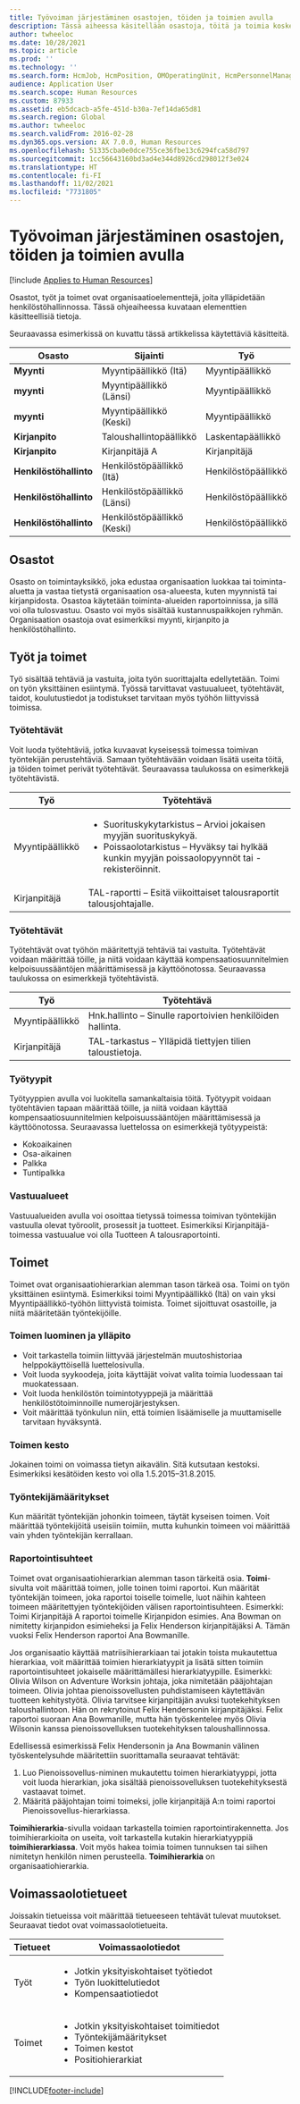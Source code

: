 ```yaml
---
title: Työvoiman järjestäminen osastojen, töiden ja toimien avulla
description: Tässä aiheessa käsitellään osastoja, töitä ja toimia koskevia käsitteellisiä tietoja. Ne ovat organisaatioelementtejä, joita ylläpidetään henkilöstöhallinnossa.
author: twheeloc
ms.date: 10/28/2021
ms.topic: article
ms.prod: ''
ms.technology: ''
ms.search.form: HcmJob, HcmPosition, OMOperatingUnit, HcmPersonnelManagementWorkspace
audience: Application User
ms.search.scope: Human Resources
ms.custom: 87933
ms.assetid: eb5dcacb-a5fe-451d-b30a-7ef14da65d81
ms.search.region: Global
ms.author: twheeloc
ms.search.validFrom: 2016-02-28
ms.dyn365.ops.version: AX 7.0.0, Human Resources
ms.openlocfilehash: 51335cba0e0dce755ce36fbe13c6294fca58d797
ms.sourcegitcommit: 1cc56643160bd3ad4e344d8926cd298012f3e024
ms.translationtype: HT
ms.contentlocale: fi-FI
ms.lasthandoff: 11/02/2021
ms.locfileid: "7731805"
---
```

# <a name="organize-your-workforce-by-using-departments-jobs-and-positions"></a>Työvoiman järjestäminen osastojen, töiden ja toimien avulla

[!include [Applies to Human Resources](../includes/applies-to-hr.md)]

Osastot, työt ja toimet ovat organisaatioelementtejä, joita ylläpidetään henkilöstöhallinnossa. Tässä ohjeaiheessa kuvataan elementtien käsitteellisiä tietoja. 

Seuraavassa esimerkissä on kuvattu tässä artikkelissa käytettäviä käsitteitä.

|**Osasto**|**Sijainti**|**Työ**|
|---|---|---|
|**Myynti**|Myyntipäällikkö (Itä)|Myyntipäällikkö|
|**myynti**|Myyntipäällikkö (Länsi)|Myyntipäällikkö|
|**myynti**|Myyntipäällikkö (Keski)|Myyntipäällikkö|
|**Kirjanpito**|Taloushallintopäällikkö|Laskentapäällikkö|
|**Kirjanpito**|Kirjanpitäjä A|Kirjanpitäjä|
|**Henkilöstöhallinto**|Henkilöstöpäällikkö (Itä)|Henkilöstöpäällikkö|
|**Henkilöstöhallinto**|Henkilöstöpäällikkö (Länsi)|Henkilöstöpäällikkö|
|**Henkilöstöhallinto**|Henkilöstöpäällikkö (Keski)|Henkilöstöpäällikkö|


##  <a name="departments"></a>Osastot

Osasto on toimintayksikkö, joka edustaa organisaation luokkaa tai toiminta-aluetta ja vastaa tietystä organisaation osa-alueesta, kuten myynnistä tai kirjanpidosta. Osastoa käytetään toiminta-alueiden raportoinnissa, ja sillä voi olla tulosvastuu. Osasto voi myös sisältää kustannuspaikkojen ryhmän. Organisaation osastoja ovat esimerkiksi myynti, kirjanpito ja henkilöstöhallinto.

## <a name="jobs-and-positions"></a>Työt ja toimet
Työ sisältää tehtäviä ja vastuita, joita työn suorittajalta edellytetään. Toimi on työn yksittäinen esiintymä. Työssä tarvittavat vastuualueet, työtehtävät, taidot, koulutustiedot ja todistukset tarvitaan myös työhön liittyvissä toimissa.
### <a name="job-tasks"></a>Työtehtävät
Voit luoda työtehtäviä, jotka kuvaavat kyseisessä toimessa toimivan työntekijän perustehtäviä. Samaan työtehtävään voidaan lisätä useita töitä, ja töiden toimet perivät työtehtävät. Seuraavassa taulukossa on esimerkkejä työtehtävistä.

<table>
<thead>
<tr class="header">
<th>Työ</th>
<th>Työtehtävä</th>
</tr>
</thead>
<tbody>
<tr class="odd">
<td>Myyntipäällikkö</td>
<td><ul>
<li><span class="input">Suorituskykytarkistus</span> – Arvioi jokaisen myyjän suorituskykyä.</li>
<li><span class="input">Poissaolotarkistus</span> – Hyväksy tai hylkää kunkin myyjän poissaolopyynnöt tai -rekisteröinnit.</li>
</ul></td>
</tr>
<tr class="even">
<td>Kirjanpitäjä</td>
<td><span class="input">TAL-raportti</span> – Esitä viikoittaiset talousraportit talousjohtajalle.</td>
</tr>
</tbody>
</table>

### <a name="job-functions"></a>Työtehtävät

Työtehtävät ovat työhön määritettyjä tehtäviä tai vastuita. Työtehtävät voidaan määrittää töille, ja niitä voidaan käyttää kompensaatiosuunnitelmien kelpoisuussääntöjen määrittämisessä ja käyttöönotossa. Seuraavassa taulukossa on esimerkkejä työtehtävistä.

| Työ           | Työtehtävä                                                |
|---------------|-------------------------------------------------------------|
| Myyntipäällikkö | Hnk.hallinto – Sinulle raportoivien henkilöiden hallinta.               |
| Kirjanpitäjä    | TAL-tarkastus – Ylläpidä tiettyjen tilien taloustietoja. |

### <a name="job-types"></a>Työtyypit

Työtyyppien avulla voi luokitella samankaltaisia töitä. Työtyypit voidaan työtehtävien tapaan määrittää töille, ja niitä voidaan käyttää kompensaatiosuunnitelmien kelpoisuussääntöjen määrittämisessä ja käyttöönotossa. Seuraavassa luettelossa on esimerkkejä työtyypeistä:
-   Kokoaikainen
-   Osa-aikainen
-   Palkka
-   Tuntipalkka

### <a name="areas-of-responsibility"></a>Vastuualueet

Vastuualueiden avulla voi osoittaa tietyssä toimessa toimivan työntekijän vastuulla olevat työroolit, prosessit ja tuotteet. Esimerkiksi Kirjanpitäjä-toimessa vastuualue voi olla Tuotteen A talousraportointi.

## <a name="positions"></a>Toimet

Toimet ovat organisaatiohierarkian alemman tason tärkeä osa. Toimi on työn yksittäinen esiintymä. Esimerkiksi toimi Myyntipäällikkö (Itä) on vain yksi Myyntipäällikkö-työhön liittyvistä toimista. Toimet sijoittuvat osastoille, ja niitä määritetään työntekijöille.
### <a name="position-creation-and-maintenance"></a>Toimen luominen ja ylläpito

-   Voit tarkastella toimiin liittyvää järjestelmän muutoshistoriaa helppokäyttöisellä luettelosivulla.
-   Voit luoda syykoodeja, joita käyttäjät voivat valita toimia luodessaan tai muokatessaan.
-   Voit luoda henkilöstön toimintotyyppejä ja määrittää henkilöstötoiminnoille numerojärjestyksen.
-   Voit määrittää työnkulun niin, että toimien lisäämiselle ja muuttamiselle tarvitaan hyväksyntä.

### <a name="position-duration"></a>Toimen kesto
Jokainen toimi on voimassa tietyn aikavälin. Sitä kutsutaan kestoksi. Esimerkiksi kesätöiden kesto voi olla 1.5.2015–31.8.2015.

### <a name="worker-assignments"></a>Työntekijämääritykset
Kun määrität työntekijän johonkin toimeen, täytät kyseisen toimen. Voit määrittää työntekijöitä useisiin toimiin, mutta kuhunkin toimeen voi määrittää vain yhden työntekijän kerrallaan.

### <a name="reporting-relationships"></a>Raportointisuhteet
Toimet ovat organisaatiohierarkian alemman tason tärkeitä osia. **Toimi**-sivulta voit määrittää toimen, jolle toinen toimi raportoi. Kun määrität työntekijän toimeen, joka raportoi toiselle toimelle, luot näihin kahteen toimeen määritettyjen työntekijöiden välisen raportointisuhteen. Esimerkki: Toimi Kirjanpitäjä A raportoi toimelle Kirjanpidon esimies. Ana Bowman on nimitetty kirjanpidon esimieheksi ja Felix Henderson kirjanpitäjäksi A. Tämän vuoksi Felix Henderson raportoi Ana Bowmanille. 

Jos organisaatio käyttää matriisihierarkiaan tai jotakin toista mukautettua hierarkiaa, voit määrittää toimien hierarkiatyypit ja lisätä sitten toimiin raportointisuhteet jokaiselle määrittämällesi hierarkiatyypille. Esimerkki: Olivia Wilson on Adventure Worksin johtaja, joka nimitetään pääjohtajan toimeen. Olivia johtaa pienoissovellusten puhdistamiseen käytettävän tuotteen kehitystyötä. Olivia tarvitsee kirjanpitäjän avuksi tuotekehityksen taloushallintoon. Hän on rekrytoinut Felix Hendersonin kirjanpitäjäksi. Felix raportoi suoraan Ana Bowmanille, mutta hän työskentelee myös Olivia Wilsonin kanssa pienoissovelluksen tuotekehityksen taloushallinnossa. 

Edellisessä esimerkissä Felix Hendersonin ja Ana Bowmanin välinen työskentelysuhde määritettiin suorittamalla seuraavat tehtävät:
1.  Luo Pienoissovellus-niminen mukautettu toimen hierarkiatyyppi, jotta voit luoda hierarkian, joka sisältää pienoissovelluksen tuotekehityksestä vastaavat toimet.
2.  Määritä pääjohtajan toimi toimeksi, jolle kirjanpitäjä A:n toimi raportoi Pienoissovellus-hierarkiassa.

**Toimihierarkia**-sivulla voidaan tarkastella toimien raportointirakennetta. Jos toimihierarkioita on useita, voit tarkastella kutakin hierarkiatyyppiä **toimihierarkiassa**. Voit myös hakea toimia toimen tunnuksen tai siihen nimitetyn henkilön nimen perusteella. **Toimihierarkia** on organisaatiohierarkia.

## <a name="date-effective-records"></a>Voimassaolotietueet
Joissakin tietueissa voit määrittää tietueeseen tehtävät tulevat muutokset. Seuraavat tiedot ovat voimassaolotietueita.

<table>
<thead>
<tr class="header">
<th>Tietueet</th>
<th>Voimassaolotiedot</th>
</tr>
</thead>
<tbody>
<tr class="odd">
<td>Työt</td>
<td><ul>
<li>Jotkin yksityiskohtaiset työtiedot</li>
<li>Työn luokittelutiedot</li>
<li>Kompensaatiotiedot</li>
</ul></td>
</tr>
<tr class="even">
<td>Toimet</td>
<td><ul>
<li>Jotkin yksityiskohtaiset toimitiedot</li>
<li>Työntekijämääritykset</li>
<li>Toimen kestot</li>
<li>Positiohierarkiat</li>
</ul></td>
</tr>
</tbody>
</table>

[!INCLUDE[footer-include](../includes/footer-banner.md)]
